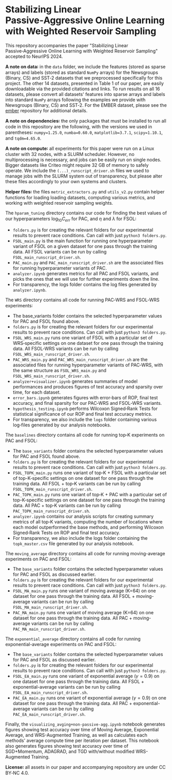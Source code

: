 # Stabilizing Linear Passive‑Aggressive Online Learning with Weighted Reservoir Sampling

This repository accompanies the paper "Stabilizing Linear Passive‑Aggressive Online Learning with Weighted Reservoir Sampling" accepted to NeurIPS 2024.

**A note on data꞉** in the `data` folder, we include the features (stored as sparse arrays) and labels (stored as standard `NumPy` arrays) for the Newsgroups (Binary, CS) and SST‑2 datasets that we preprocessed specifically for this project. The other 14 datasets, presented in Table 1 of our paper, are easily downloadable via the provided citations and links. To run results on all 16 datasets, please convert all datasets' features into sparse arrays and labels into standard `NumPy` arrays following the examples we provide with Newsgroups (Binary, CS) and SST‑2. For the EMBER dataset, please see the [ember](https://github.com/elastic/ember) repository for additional details.

**A note on dependencies꞉** the only packages that must be installed to run all code in this repository are the following, with the versions we used in parentheses꞉ `numpy=1.25.0`, `numba=0.60.0`, `matplotlib=3.7.1`, `scipy=1.10.1`, and `tqdm=4.65.0`.

**A note on compute꞉** all experiments for this paper were run on a Linux cluster with 32 nodes, with a SLURM scheduler. However, no multiprocessing is necessary, and jobs can be easily run on single nodes. Bigger datasets like Criteo might require 32 GB of memory to safely operate. We include the `(...)_runscript_driver.sh` files we used to manage jobs with the SLURM system out of transparency, but please alter these files accordingly to your own systems and clusters.

**Helper files꞉** the files `metric_extractors.py` and `utils_v2.py` contain helper functions for loading loading datasets, computing various metrics, and working with weighted reservoir sampling weights.

The `hparam_tuning` directory contains our code for finding the best values of our hyperparameters $\log_{10}C_{err}$ for PAC, and $\eta$ and $\lambda$ for FSOL꞉
- `folders.py` is for creating the relevant folders for our experimental results to prevent race conditions. Can call with just `python3 folders.py`.
- `FSOL_main.py` is the main function for running one hyperparameter variant of FSOL on a given dataset for one pass through the training data. All FSOL variants can be run by calling `FSOL_main_runscript_driver.sh`.
- `PAC_main.py` and `PAC_main_runscript_driver.sh` are the associated files for running hyperparameter variants of PAC.
- `analyzer.ipynb` generates metrics for all PAC and FSOL variants, and picks the ones that we will use for further experiments down the line.
- For transparency, the logs folder contains the log files generated by `analyzer.ipynb`.

The `WRS` directory contains all code for running PAC‑WRS and FSOL‑WRS experiments꞉
- The base_variants folder contains the selected hyperparameter values for PAC and FSOL found above.
- `folders.py` is for creating the relevant folders for our experimental results to prevent race conditions. Can call with just `python3 folders.py`.
- `FSOL_WRS_main.py` runs one variant of FSOL with a particular set of WRS‑specific settings on one dataset for one pass through the training data. All FSOL‑WRS variants can be run by calling `FSOL_WRS_main_runscript_driver.sh`.
- `PAC_WRS_main.py` and `PAC_WRS_main_runscript_driver.sh` are the associated files for running hyperparameter variants of PAC‑WRS, with the same structure as `FSOL_WRS_main.py` and `FSOL_WRS_main_runscript_driver.sh`.
- `analyzer+visualizer.ipynb` generates summaries of model performances and produces figures of test accuracy and sparsity over time, for each dataset.
- `error_bars.ipynb` generates figures with error‑bars of ROP, final test accuracy, and final sparsity for our PAC‑WRS and FSOL‑WRS variants.
- `hypothesis_testing.ipynb` performs Wilcoxon Signed‑Rank Tests for statistical significance of our ROP and final test accuracy metrics.
- For transparency, we also include the `logs` folder containing various log‑files generated by our analysis notebooks.

The `baselines` directory contains all code for running top‑K experiments on PAC and FSOL꞉
- The `base_variants` folder contains the selected hyperparameter values for PAC and FSOL found above.
- `folders.py` is for creating the relevant folders for our experimental results to prevent race conditions. Can call with just `python3 folders.py`.
- `FSOL_TOPK_main.py` runs one variant of top‑K + FSOL with a particular set of top-K‑specific settings on one dataset for one pass through the training data. All FSOL + top‑K variants can be run by calling `FSOL_TOPK_main_runscript_driver.sh`.
- `PAC_TOPK_main.py` runs one variant of top‑K + PAC with a particular set of top-K‑specific settings on one dataset for one pass through the training data. All PAC + top‑K variants can be run by calling `PAC_TOPK_main_runscript_driver.sh`.
- `analyzer.ipynb` contains our analysis scripts for creating summary metrics of all top‑K variants, computing the number of locations where each model outperformed the base methods, and performing Wilcoxon Signed‑Rank Tests on ROP and final test accuracy.
- For transparency, we also include the logs folder containing the `topk_master.csv` file generated by our analysis notebook.

The `moving_average` directory contains all code for running moving-average experiments on PAC and FSOL:
- The `base_variants` folder contains the selected hyperparameter values for PAC and FSOL as discussed earlier.
- `folders.py` is for creating the relevant folders for our experimental results to prevent race conditions. Can call with just `python3 folders.py`.
- `FSOL_MA_main.py` runs one variant of moving average (K=64) on one dataset for one pass through the training data. All FSOL + moving-average variants can be run by calling `FSOL_MA_main_runscript_driver.sh`.
- `PAC_MA_main.py` runs one variant of moving average (K=64) on one dataset for one pass through the training data. All PAC + moving-average variants can be run by calling `PAC_MA_main_runscript_driver.sh`.

The `exponential_average` directory contains all code for running exponential-average experiments on PAC and FSOL:
- The `base_variants` folder contains the selected hyperparameter values for PAC and FSOL as discussed earlier.
- `folders.py` is for creating the relevant folders for our experimental results to prevent race conditions. Can call with just `python3 folders.py`.
- `FSOL_EA_main.py` runs one variant of exponential average ($\gamma=0.9$) on one dataset for one pass through the training data. All FSOL + exponential-average variants can be run by calling `FSOL_EA_main_runscript_driver.sh`.
- `PAC_EA_main.py` runs one variant of exponential average ($\gamma=0.9$) on one dataset for one pass through the training data. All PAC + exponential-average variants can be run by calling `PAC_EA_main_runscript_driver.sh`.


Finally, the `visualizing_avging+non-passive-agg.ipynb` notebook generates figures showing test accuracy over time of Moving Average, Exponential Average, and WRS-Augmented Training, as well as calculates each methods' average compute time per iteration per dataset. This notebook also generates figures showing test accuracy over time of SGD+Momentum, ADAGRAD, and TGD with/without modified WRS-Augmented Training.

**License꞉** all assets in our paper and accompanying repository are under CC BY‑NC 4.0.
